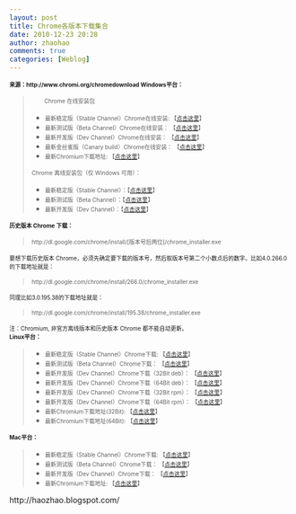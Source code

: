 ```yaml
---
layout: post
title: Chrome各版本下载集合
date: 2010-12-23 20:28
author: zhaohao
comments: true
categories: [Weblog]
---
```

<div style="font-family: inherit;"><span style="font-size: x-small;"><b>来源：http://www.chromi.org/chromedownload </b></span>
<span style="font-size: x-small;"><b>Windows平台：</b></span></div>
<blockquote style="font-family: inherit;"><span style="font-size: x-small;">        Chrome 在线安装包</span>
<ul>
	<li><span style="font-size: x-small;">最新稳定版（Stable Channel）Chrome在线安装: 【<a href="http://www.google.com/chrome/eula.html?hl=zh-CN">点击这里</a>】</span></li>
	<li><span style="font-size: x-small;">最新测试版（Beta Channel）Chrome在线安装： 【<a href="http://www.google.com/chrome/eula.html?hl=zh-CN&amp;extra=betachannel">点击这里</a>】</span></li>
	<li><span style="font-size: x-small;">最新开发版（Dev Channel）Chrome在线安装： 【<a href="http://www.google.com/chrome/eula.html?hl=zh-CN&amp;extra=devchannel">点击这里</a>】</span></li>
	<li><span style="font-size: x-small;">最新金丝雀版（Canary build）Chrome在线安装： 【<a href="http://tools.google.com/dlpage/chromesxs/eula.html?hl=zh-CN">点击这里</a>】</span></li>
	<li><span style="font-size: x-small;">最新Chromium下载地址: 【<a href="http://build.chromium.org/buildbot/snapshots/chromium-rel-xp/?O=D">点击这里</a>】</span></li>
</ul>
<span style="font-size: x-small;">Chrome 离线安装包（仅 Windows 可用）： </span>
<ul>
	<li><span style="font-size: x-small;">最新稳定版（Stable Channel）：【<a href="http://www.google.com/chrome/eula.html?hl=zh-CN&amp;standalone=1">点击这里</a>】</span></li>
	<li><span style="font-size: x-small;">最新测试版（Beta Channel）：【<a href="http://www.google.com/chrome/eula.html?hl=zh-CN&amp;standalone=1&amp;extra=betachannel">点击这里</a>】</span></li>
	<li><span style="font-size: x-small;">最新开发版（Dev Channel）：【<a href="http://www.google.com/chrome/eula.html?hl=zh-CN&amp;standalone=1&amp;extra=devchannel">点击这里</a>】</span></li>
</ul>
</blockquote>
<div style="font-family: inherit;"><span style="font-size: x-small;"><b>历史版本 Chrome 下载：</b></span></div>
<blockquote style="font-family: inherit;"><span style="font-size: x-small;">http://dl.google.com/chrome/install/[版本号后两位]/chrome_installer.exe</span></blockquote>
<div style="font-family: inherit;"><span style="font-size: x-small;">要想下载历史版本 Chrome，必须先确定要下载的版本号，然后取版本号第二个小数点后的数字。比如4.0.266.0的下载地址就是：</span></div>
<blockquote style="font-family: inherit;"><span style="font-size: x-small;">http://dl.google.com/chrome/install/266.0/chrome_installer.exe</span></blockquote>
<div style="font-family: inherit;"><span style="font-size: x-small;">同理比如3.0.195.38的下载地址就是：</span></div>
<blockquote style="font-family: inherit;"><span style="font-size: x-small;">http://dl.google.com/chrome/install/195.38/chrome_installer.exe</span></blockquote>
<div style="font-family: inherit;"><span style="font-size: x-small;">注：Chromium, 非官方离线版本和历史版本 Chrome 都不能自动更新。</span></div>
<div style="font-family: inherit;"><span style="font-size: x-small;"><b>Linux平台：</b></span></div>
<blockquote style="font-family: inherit;">
<ul>
	<li><span style="font-size: x-small;">最新稳定版（Stable Channel）Chrome下载: 【<a href="http://www.google.com/chrome/eula.html">点击这里</a>】</span></li>
	<li><span style="font-size: x-small;">最新测试版（Beta Channel）Chrome下载： 【<a href="http://www.google.com/intl/en/landing/chrome/beta/">点击这里</a>】</span></li>
	<li><span style="font-size: x-small;">最新开发版（Dev Channel）Chrome下载（32Bit deb）： 【<a href="http://www.google.com/chrome/intl/en/eula_dev.html?dl=unstable_i386_deb">点击这里</a>】</span></li>
	<li><span style="font-size: x-small;">最新开发版（Dev Channel）Chrome下载（64Bit deb）： 【<a href="http://www.google.com/chrome/intl/en/eula_dev.html?dl=unstable_amd64_deb">点击这里</a>】</span></li>
	<li><span style="font-size: x-small;">最新开发版（Dev Channel）Chrome下载（32Bit rpm）： 【<a href="http://www.google.com/chrome/intl/en/eula_dev.html?dl=unstable_i386_rpm">点击这里</a>】</span></li>
	<li><span style="font-size: x-small;">最新开发版（Dev Channel）Chrome下载（64Bit rpm）： 【<a href="http://www.google.com/chrome/intl/en/eula_dev.html?dl=unstable_amd64_rpm">点击这里</a>】</span></li>
	<li><span style="font-size: x-small;">最新Chromium下载地址(32Bit): 【<a href="http://build.chromium.org/buildbot/snapshots/chromium-rel-linux/?C=M;O=D">点击这里</a>】</span></li>
	<li><span style="font-size: x-small;">最新Chromium下载地址(64Bit): 【<a href="http://build.chromium.org/buildbot/snapshots/chromium-rel-linux-64/?C=M;O=D">点击这里</a>】</span></li>
</ul>
</blockquote>
<div style="font-family: inherit;"><span style="font-size: x-small;"><b>Mac平台：</b></span></div>
<blockquote style="font-family: inherit;">
<ul>
	<li><span style="font-size: x-small;">最新稳定版（Stable Channel）Chrome下载: 【<a href="http://www.google.com/chrome/eula.html">点击这里</a>】</span></li>
	<li><span style="font-size: x-small;">最新测试版（Beta Channel）Chrome下载： 【<a href="http://www.google.com/intl/en/landing/chrome/beta/">点击这里</a>】</span></li>
	<li><span style="font-size: x-small;">最新开发版（Dev Channel）Chrome下载： 【<a href="http://www.google.com/chrome/intl/en/eula_dev.html?dl=mac">点击这里</a>】</span></li>
	<li><span style="font-size: x-small;">最新Chromium下载地址: 【<a href="http://build.chromium.org/buildbot/snapshots/chromium-rel-mac/?C=M;O=D">点击这里</a>】</span></li>
</ul>
</blockquote>
<div>http://haozhao.blogspot.com/</div>
